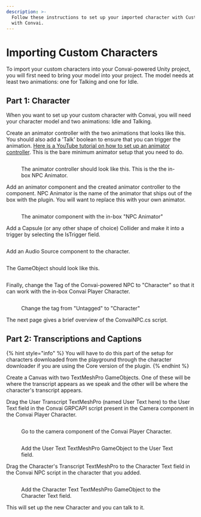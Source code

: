 ```yaml
---
description: >-
  Follow these instructions to set up your imported character with Custom Model
  with Convai.
---
```


# Importing Custom Characters

To import your custom characters into your Convai-powered Unity project, you will first need to bring your model into your project. The model needs at least two animations: one for Talking and one for Idle.

## Part 1: Character

When you want to set up your custom character with Convai, you will need your character model and two animations: Idle and Talking.&#x20;

Create an animator controller with the two animations that looks like this. You should also add a 'Talk' boolean to ensure that you can trigger the animation. [Here is a YouTube tutorial on how to set up an animator controller](https://www.youtube.com/watch?v=JeZkctmoBPw\&t=53s). This is the bare minimum animator setup that you need to do.&#x20;

<figure><img src="../../.gitbook/assets/image (222).png" alt=""><figcaption><p>The animator controller should look like this. This is the the in-box NPC Animator. </p></figcaption></figure>

Add an animator component and the created animator controller to the component. NPC Animator is the name of the animator that ships out of the box with the plugin. You will want to replace this with your own animator.&#x20;

<figure><img src="../../.gitbook/assets/image (129).png" alt=""><figcaption><p>The animator component with the in-box "NPC Animator"</p></figcaption></figure>

Add a Capsule (or any other shape of choice) Collider and make it into a trigger by selecting the IsTrigger field.

<figure><img src="../../.gitbook/assets/image (152).png" alt=""><figcaption></figcaption></figure>

Add an Audio Source component to the character.

<figure><img src="../../.gitbook/assets/image (58).png" alt=""><figcaption></figcaption></figure>

The GameObject should look like this.

<figure><img src="../../.gitbook/assets/image (155).png" alt=""><figcaption></figcaption></figure>

Finally, change the Tag of the Convai-powered NPC to "Character" so that it can work with the in-box Convai Player Character.

<figure><img src="../../.gitbook/assets/image (182).png" alt=""><figcaption><p>Change the tag from "Untagged" to "Character"</p></figcaption></figure>

The next page gives a brief overview of the ConvaiNPC.cs script.

## Part 2: Transcriptions and Captions

{% hint style="info" %}
You will have to do this part of the setup for characters downloaded from the playground through the character downloader if you are using the Core version of the plugin.
{% endhint %}

Create a Canvas with two TextMeshPro GameObjects. One of these will be where the transcript appears as we speak and the other will be where the character's transcript appears.&#x20;

Drag the User Transcript TextMeshPro (named User Text here) to the User Text field in the Convai GRPCAPI script present in the Camera component in the Convai Player Character.

<figure><img src="../../.gitbook/assets/image (185).png" alt=""><figcaption><p>Go to the camera component of the Convai Player Character.</p></figcaption></figure>

<figure><img src="../../.gitbook/assets/image (161).png" alt=""><figcaption><p>Add the User Text TextMeshPro GameObject to the User Text field.</p></figcaption></figure>

Drag the Character's Transcript TextMeshPro to the Character Text field in the Convai NPC script in the character that you added.

<figure><img src="../../.gitbook/assets/image (173).png" alt=""><figcaption><p>Add the Character Text TextMeshPro GameObject to the Character Text field.</p></figcaption></figure>

This will set up the new Character and you can talk to it.&#x20;
